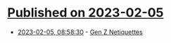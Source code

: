 # [Published on 2023-02-05](index.md)

* [2023-02-05, 08:58:30](https://news.ycombinator.com/item?id=34663175) - [Gen Z Netiquettes](https://manyonepercents.substack.com/p/productive-online-communication-gen-z)
